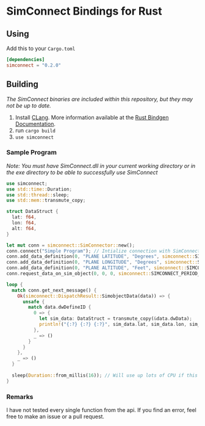 # SimConnect Bindings for Rust
## Using
Add this to your `Cargo.toml`
```toml
[dependencies]
simconnect = "0.2.0"
```

## Building
*The SimConnect binaries are included within this repository, but they may not be up to date.*

1. Install [CLang](https://clang.llvm.org/get_started.html). More information available at the [Rust Bindgen Documentation](https://rust-lang.github.io/rust-bindgen/requirements.html).
2. run `cargo build`
3. `use simconnect`

### Sample Program
*Note: You must have SimConnect.dll in your current working directory or in the exe directory to be able to successfully use SimConnect*
```rust
use simconnect;
use std::time::Duration;
use std::thread::sleep;
use std::mem::transmute_copy;

struct DataStruct {
  lat: f64,
  lon: f64,
  alt: f64,
}

let mut conn = simconnect::SimConnector::new();
conn.connect("Simple Program"); // Intialize connection with SimConnect
conn.add_data_definition(0, "PLANE LATITUDE", "Degrees", simconnect::SIMCONNECT_DATATYPE_SIMCONNECT_DATATYPE_FLOAT64, u32::MAX, 0.0); // Assign a sim variable to a client defined id
conn.add_data_definition(0, "PLANE LONGITUDE", "Degrees", simconnect::SIMCONNECT_DATATYPE_SIMCONNECT_DATATYPE_FLOAT64, u32::MAX, 0.0);
conn.add_data_definition(0, "PLANE ALTITUDE", "Feet", simconnect::SIMCONNECT_DATATYPE_SIMCONNECT_DATATYPE_FLOAT64, u32::MAX, 1.0); //define_id, units, data_type, datum_id, epsilon (update threshold)
conn.request_data_on_sim_object(0, 0, 0, simconnect::SIMCONNECT_PERIOD_SIMCONNECT_PERIOD_SIM_FRAME, 0, 0, 0, 0); //request_id, define_id, object_id (user), period, falgs, origin, interval, limit - tells simconnect to send data for the defined id and on the user aircraft

loop {
  match conn.get_next_message() {
    Ok(simconnect::DispatchResult::SimobjectData(data)) => {
      unsafe {
        match data.dwDefineID {
          0 => {
            let sim_data: DataStruct = transmute_copy(&data.dwData);
            println!("{:?} {:?} {:?}", sim_data.lat, sim_data.lon, sim_data.alt);
          },
          _ => ()
        }
      }
    },
    _ => ()
  }
  
  sleep(Duration::from_millis(16)); // Will use up lots of CPU if this is not included, as get_next_message() is non-blocking
}
```
### Remarks
I have not tested every single function from the api. If you find an error, feel free to make an issue or a pull request.
